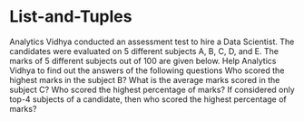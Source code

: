 # List-and-Tuples
Analytics Vidhya conducted an assessment test to hire a Data Scientist. The candidates were evaluated on 5 different subjects A, B, C, D, and E. The marks of 5 different subjects out of 100 are given below. Help Analytics Vidhya to find out the answers of the following questions
Who scored the highest marks in the subject B?
What is the average marks scored in the subject C?
Who scored the highest percentage of marks?
If considered only top-4 subjects of a candidate, then who scored the highest percentage of marks?
